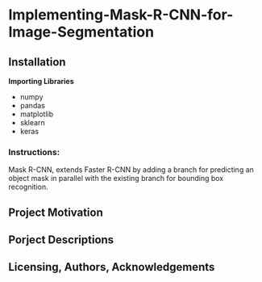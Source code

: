# Implementing-Mask-R-CNN-for-Image-Segmentation


## Installation
**Importing Libraries**</br>
* numpy
* pandas
* matplotlib
* sklearn
* keras

### Instructions:
Mask R-CNN, extends Faster R-CNN by adding a branch for predicting an object mask in parallel with the existing branch for bounding box recognition. 
## Project Motivation

## Porject Descriptions 


## Licensing, Authors, Acknowledgements
